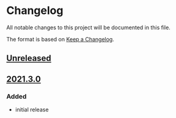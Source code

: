 # Changelog
All notable changes to this project will be documented in this file.

The format is based on [Keep a Changelog](https://keepachangelog.com/).

## [Unreleased]

## [2021.3.0]

### Added
- initial release

[Unreleased]: https://gitlab.com/yaq/yaqd-mqtt/-/compare/v2021.3.0...master
[2021.3.0]: https://gitlab.com/yaq/yaqd-mqtt/-/tags/v2021.3.0
